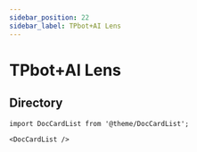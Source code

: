 ```yaml
---
sidebar_position: 22
sidebar_label: TPbot+AI Lens
---
```


# TPbot+AI Lens

## Directory

```mdx-code-block
import DocCardList from '@theme/DocCardList';

<DocCardList />
```
